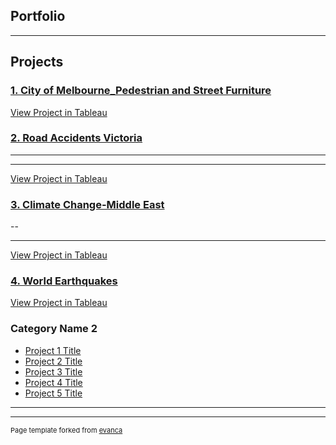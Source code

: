 ## Portfolio

---

## Projects

### [1. City of Melbourne_Pedestrian and Street Furniture](/sample_page)

<a href="https://public.tableau.com/profile/aqsa7618#!/vizhome/CityofMelbourne-PedesterianandStreetFurniture/PedestrianSensoracrossMelbourne">View Project in Tableau</a> 

<!img src ="images/melbourne_city_hertiage.jpg">

### [2. Road Accidents Victoria](/pdf/sample_presentation.pdf)
---
<!img src="images/accidents.jpg?raw=true"/>
---
<a href="https://public.tableau.com/profile/aqsa7618#!/vizhome/RoadAccidentVictoria/AccidentsinVictoria">View Project in Tableau</a> 


### [3. Climate Change-Middle East](http://example.com/)
--
<!img src="images/climate_change.jpg?raw=true"/>
---
<a href="https://public.tableau.com/profile/aqsa7618#!/vizhome/MiddleeastClimateChange-1901-2016/PopulationofMiddleEast">View Project in Tableau</a> 

### [4. World Earthquakes ](http://example.com/)
<!img src="images/eathquakes.jpg?raw=true"/>
<a href="https://public.tableau.com/profile/aqsa7618#!/vizhome/WorldEarthquakes2000-2020/EarthquakesaroundtheWorld">View Project in Tableau</a> 

### Category Name 2

- [Project 1 Title](http://example.com/)
- [Project 2 Title](http://example.com/)
- [Project 3 Title](http://example.com/)
- [Project 4 Title](http://example.com/)
- [Project 5 Title](http://example.com/)

---




---
<p style="font-size:11px">Page template forked from <a href="https://github.com/evanca/quick-portfolio">evanca</a></p>
<!-- Remove above link if you don't want to attibute -->
